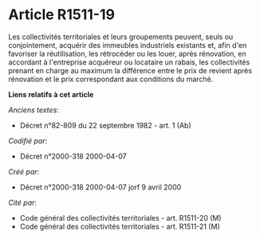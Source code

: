 # Article R1511-19

Les collectivités territoriales et leurs groupements peuvent, seuls ou conjointement, acquérir des immeubles industriels
existants et, afin d'en favoriser la réutilisation, les rétrocéder ou les louer, après rénovation, en accordant à
l'entreprise acquéreur ou locataire un rabais, les collectivités prenant en charge au maximum la différence entre le prix de
revient après rénovation et le prix correspondant aux conditions du marché.

**Liens relatifs à cet article**

_Anciens textes_:

  - Décret n°82-809 du 22 septembre 1982 - art. 1 (Ab)

_Codifié par_:

  - Décret n°2000-318 2000-04-07

_Créé par_:

  - Décret n°2000-318 2000-04-07 jorf 9 avril 2000

_Cité par_:

  - Code général des collectivités territoriales - art. R1511-20 (M)
  - Code général des collectivités territoriales - art. R1511-21 (M)
